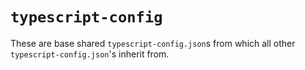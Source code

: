 # `typescript-config`

These are base shared `typescript-config.json`s from which all other `typescript-config.json`'s inherit from.
